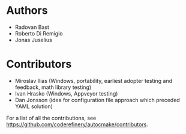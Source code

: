 # Authors

- Radovan Bast
- Roberto Di Remigio
- Jonas Juselius

# Contributors

- Miroslav Ilias (Windows, portability, earliest adopter testing and feedback, math library testing)
- Ivan Hrasko (Windows, Appveyor testing)
- Dan Jonsson (idea for configuration file approach which preceded YAML solution)

For a list of all the contributions,
see https://github.com/coderefinery/autocmake/contributors.

